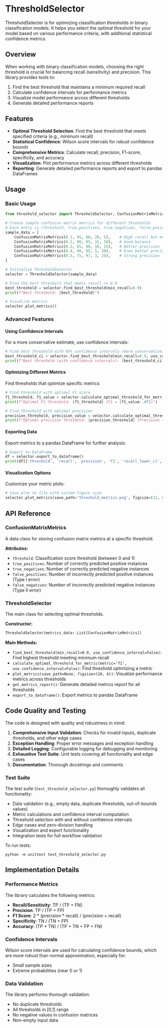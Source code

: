 # ThresholdSelector

ThresholdSelector is for optimizing classification thresholds in binary classification models. It helps you select the optimal threshold for your model based on various performance criteria, with additional statistical confidence metrics.

## Overview

When working with binary classification models, choosing the right threshold is crucial for balancing recall (sensitivity) and precision. This library provides tools to:

1. Find the best threshold that maintains a minimum required recall
2. Calculate confidence intervals for performance metrics
3. Visualize model performance across different thresholds
4. Generate detailed performance reports

## Features

- **Optimal Threshold Selection**: Find the best threshold that meets specified criteria (e.g., minimum recall)
- **Statistical Confidence**: Wilson score intervals for robust confidence bounds
- **Comprehensive Metrics**: Calculate recall, precision, F1-score, specificity, and accuracy
- **Visualization**: Plot performance metrics across different thresholds
- **Reporting**: Generate detailed performance reports and export to pandas DataFrames


## Usage

### Basic Usage

```python
from threshold_selector import ThresholdSelector, ConfusionMatrixMetrics

# Create sample confusion matrix metrics for different thresholds
# Each entry is (threshold, true_positives, true_negatives, false_positives, false_negatives)
sample_data = [
    ConfusionMatrixMetrics(0.1, 95, 80, 20, 5),    # High recall but more false positives
    ConfusionMatrixMetrics(0.2, 90, 85, 15, 10),   # Good balance
    ConfusionMatrixMetrics(0.3, 85, 90, 10, 15),   # Better precision
    ConfusionMatrixMetrics(0.4, 80, 95, 5, 20),    # Even better precision
    ConfusionMatrixMetrics(0.5, 75, 97, 3, 25),    # Strong precision
]

# Initialize ThresholdSelector
selector = ThresholdSelector(sample_data)

# Find the best threshold that meets recall >= 0.9
best_threshold = selector.find_best_threshold(min_recall=0.9)
print(f"Best threshold: {best_threshold}")

# Visualize metrics
selector.plot_metrics()
```

### Advanced Features

#### Using Confidence Intervals

For a more conservative estimate, use confidence intervals:

```python
# Find best threshold with 95% confidence intervals (more conservative)
best_threshold_ci = selector.find_best_threshold(min_recall=0.9, use_confidence_interval=True)
print(f"Best threshold (with confidence intervals): {best_threshold_ci}")
```

#### Optimizing Different Metrics

Find thresholds that optimize specific metrics:

```python
# Find threshold with optimal F1 score
f1_threshold, f1_value = selector.calculate_optimal_threshold_for_metric('f1')
print(f"Optimal F1 threshold: {f1_threshold} (F1 = {f1_value:.4f})")

# Find threshold with optimal precision
precision_threshold, precision_value = selector.calculate_optimal_threshold_for_metric('precision')
print(f"Optimal precision threshold: {precision_threshold} (Precision = {precision_value:.4f})")
```

#### Exporting Data

Export metrics to a pandas DataFrame for further analysis:

```python
# Export to DataFrame
df = selector.export_to_dataframe()
print(df[['threshold', 'recall', 'precision', 'f1', 'recall_lower_ci', 'recall_upper_ci']])
```

#### Visualization Options

Customize your metric plots:

```python
# Save plot to file with custom figure size
selector.plot_metrics(save_path='threshold_metrics.png', figsize=(12, 8))
```

## API Reference

### ConfusionMatrixMetrics

A data class for storing confusion matrix metrics at a specific threshold.

**Attributes:**
- `threshold`: Classification score threshold (between 0 and 1)
- `true_positives`: Number of correctly predicted positive instances
- `true_negatives`: Number of correctly predicted negative instances
- `false_positives`: Number of incorrectly predicted positive instances (Type I error)
- `false_negatives`: Number of incorrectly predicted negative instances (Type II error)

### ThresholdSelector

The main class for selecting optimal thresholds.

**Constructor:**
```python
ThresholdSelector(metrics_data: List[ConfusionMatrixMetrics])
```

**Main Methods:**

- `find_best_threshold(min_recall=0.9, use_confidence_interval=False)`: Find highest threshold meeting minimum recall
- `calculate_optimal_threshold_for_metric(metric='f1', use_confidence_interval=False)`: Find threshold optimizing a metric
- `plot_metrics(save_path=None, figsize=(10, 6))`: Visualize performance metrics across thresholds
- `get_metrics_report()`: Generate detailed metrics report for all thresholds
- `export_to_dataframe()`: Export metrics to pandas DataFrame

## Code Quality and Testing

The code is designed with quality and robustness in mind:

1. **Comprehensive Input Validation**: Checks for invalid inputs, duplicate thresholds, and other edge cases
2. **Exception Handling**: Proper error messages and exception handling
3. **Detailed Logging**: Configurable logging for debugging and monitoring
4. **Exhaustive Test Suite**: Unit tests covering all functionality and edge cases
5. **Documentation**: Thorough docstrings and comments

### Test Suite

The test suite (`test_threshold_selector.py`) thoroughly validates all functionality:

- Data validation (e.g., empty data, duplicate thresholds, out-of-bounds values)
- Metric calculations and confidence interval computation
- Threshold selection with and without confidence intervals
- Edge cases and zero-division handling
- Visualization and export functionality
- Integration tests for full workflow validation

To run tests:

```
python -m unittest test_threshold_selector.py
```

## Implementation Details

### Performance Metrics

The library calculates the following metrics:

- **Recall/Sensitivity**: TP / (TP + FN)
- **Precision**: TP / (TP + FP)
- **F1 Score**: 2 * (precision * recall) / (precision + recall)
- **Specificity**: TN / (TN + FP)
- **Accuracy**: (TP + TN) / (TP + TN + FP + FN)

### Confidence Intervals

Wilson score intervals are used for calculating confidence bounds, which are more robust than normal approximation, especially for:
- Small sample sizes
- Extreme probabilities (near 0 or 1)

### Data Validation

The library performs thorough validation:
- No duplicate thresholds
- All thresholds in [0,1] range
- No negative values in confusion matrices
- Non-empty input data

